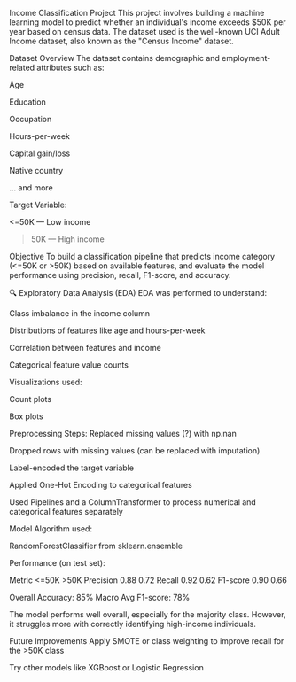  Income Classification Project
This project involves building a machine learning model to predict whether an individual's income exceeds $50K per year based on census data. The dataset used is the well-known UCI Adult Income dataset, also known as the "Census Income" dataset.

Dataset Overview
The dataset contains demographic and employment-related attributes such as:

Age

Education

Occupation

Hours-per-week

Capital gain/loss

Native country

... and more

Target Variable:

<=50K — Low income

>50K — High income

Objective
To build a classification pipeline that predicts income category (<=50K or >50K) based on available features, and evaluate the model performance using precision, recall, F1-score, and accuracy.


🔍 Exploratory Data Analysis (EDA)
EDA was performed to understand:

Class imbalance in the income column

Distributions of features like age and hours-per-week

Correlation between features and income

Categorical feature value counts

Visualizations used:

Count plots

Box plots


Preprocessing Steps:
Replaced missing values (?) with np.nan

Dropped rows with missing values (can be replaced with imputation)

Label-encoded the target variable

Applied One-Hot Encoding to categorical features

Used Pipelines and a ColumnTransformer to process numerical and categorical features separately

Model
Algorithm used:

RandomForestClassifier from sklearn.ensemble

Performance (on test set):

Metric	<=50K	>50K
Precision	0.88	0.72
Recall	0.92	0.62
F1-score	0.90	0.66

Overall Accuracy: 85%
Macro Avg F1-score: 78%

The model performs well overall, especially for the majority class. However, it struggles more with correctly identifying high-income individuals.

 Future Improvements
Apply SMOTE or class weighting to improve recall for the >50K class

Try other models like XGBoost or Logistic Regression

